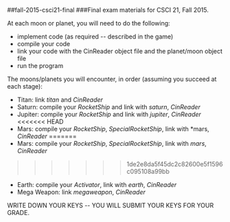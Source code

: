 ##fall-2015-csci21-final
###Final exam materials for CSCI 21, Fall 2015.

At each moon or planet, you will need to do the following:

- implement code (as required -- described in the game)
- compile your code
- link your code with the CinReader object file and the planet/moon object file
- run the program

The moons/planets you will encounter, in order (assuming you succeed at each stage):

- Titan: link *titan* and *CinReader*
- Saturn: compile your *RocketShip* and link with *saturn*, *CinReader*
- Jupiter: compile your *RocketShip* and link with *jupiter*, *CinReader*
<<<<<<< HEAD
- Mars: compile your *RocketShip*, *SpecialRocketShip*, link with *mars, *CinReader*
=======
- Mars: compile your *RocketShip*, *SpecialRocketShip*, link with *mars*, *CinReader*
>>>>>>> 1de2e8da5f45dc2c82600e5f1596c095108a99bb
- Earth: compile your *Activator*, link with *earth*, *CinReader*
- Mega Weapon: link *megaweapon*, *CinReader*

WRITE DOWN YOUR KEYS -- YOU WILL SUBMIT YOUR KEYS FOR YOUR GRADE.

